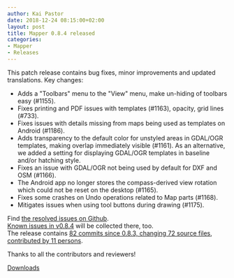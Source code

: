 ```yaml
---
author: Kai Pastor
date: 2018-12-24 08:15:00+02:00
layout: post
title: Mapper 0.8.4 released
categories:
- Mapper
- Releases
---
```


This patch release contains bug fixes, minor improvements and updated translations. Key changes:

- Adds a "Toolbars" menu to the "View" menu, make un-hiding of toolbars easy (#1155).
- Fixes printing and PDF issues with templates (#1163), opacity, grid lines (#733).
- Fixes issues with details missing from maps being used as templates on Android (#1186).
- Adds transparency to the default color for unstyled areas in GDAL/OGR templates, making overlap immediately visible (#1161). As an alternative, we added a setting for displaying GDAL/OGR templates in baseline and/or hatching style.
- Fixes an issue with GDAL/OGR not being used by default for DXF and OSM (#1166).
- The Android app no longer stores the compass-derived view rotation which could not be reset on the desktop (#1165).
- Fixes some crashes on Undo operations related to Map parts (#1168).
- Mitigates issues when using tool buttons during drawing (#1175).

Find [the resolved issues on Github](https://github.com/OpenOrienteering/mapper/issues?q=milestone:v0.8.4+is:closed).  
[Known issues in v0.8.4](https://github.com/OpenOrienteering/mapper/issues?q=label:"known%20issues%20v0.8.4") will be collected there, too.  
The release contains [82 commits since 0.8.3, changing 72 source files, contributed by 11 persons](https://github.com/OpenOrienteering/mapper/compare/v0.8.3...v0.8.4).

Thanks to all the contributors and reviewers!

<a class="btn btn-primary" href="https://github.com/OpenOrienteering/mapper/releases/tag/v0.8.4">Downloads</a>

